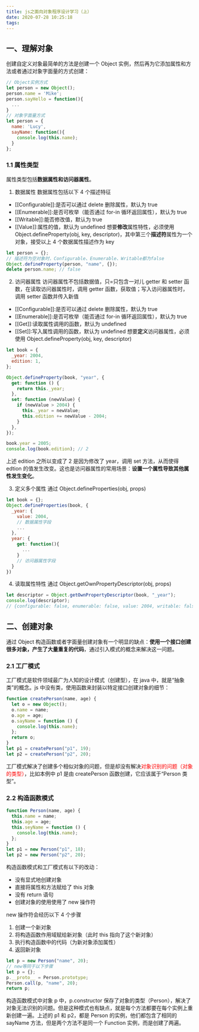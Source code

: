```yaml
---
title: js之面向对象程序设计学习（上）
date: 2020-07-28 10:25:18
tags:
---
```


## 一、理解对象

创建自定义对象最简单的方法是创建一个 Object 实例，然后再为它添加属性和方法或者通过对象字面量的方式创建：

```js
// Object实例方式
let person = new Object();
person.name = 'Mike';
person.sayHello = function(){
  ...
}
// 对象字面量方式
let person = {
  name: 'Lucy',
  sayName: function(){
    console.log(this.name);
  }
};
```

### 1.1 属性类型

属性类型包括**数据属性和访问器属性**。

1. 数据属性
   数据属性包括以下 4 个描述特征

- [[Configurable]]:是否可以通过 delete 删除属性，默认为 true
- [[Enumerable]]:是否可枚举（能否通过 for-in 循环返回属性），默认为 true
- [[Writable]]:能否修改值，默认为 true
- [[Value]]:属性的值，默认为 undefined
  想要**修改**属性特性，必须使用 Object.defineProperty(obj, key, descriptor)，其中第三个**描述符**属性为一个对象，接受以上 4 个数据属性描述作为 key

```js
let person = {};
// 描述符为空对象时，Configurable、Enumerable、Writable都为false
Object.defineProperty(person, "name", {});
delete person.name; // false
```

2. 访问器属性
   访问器属性不包括数据值，只=只包含一对儿 getter 和 setter 函数，在读取访问器属性时，调用 getter 函数，获取值；写入访问器属性时，调用 setter 函数并传入新值

- [[Configurable]]:是否可以通过 delete 删除属性，默认为 true
- [[Enumerable]]:是否可枚举（能否通过 for-in 循环返回属性），默认为 true
- [[Get]]:读取属性调用的函数，默认为 undefined
- [[Set]]:写入属性调用的函数，默认为 undefined
  想要**定义**访问器属性，必须使用 Object.defineProperty(obj, key, descriptor)

```js
let book = {
  _year: 2004,
  edition: 1,
};

Object.defineProperty(book, "year", {
  get: function () {
    return this._year;
  },
  set: function (newValue) {
    if (newValue > 2004) {
      this._year = newValue;
      this.edition += newValue - 2004;
    }
  },
});

book.year = 2005;
console.log(book.edition); // 2
```

上述 edition 之所以变成了 2 是因为修改了 year，调用 set 方法，从而使得 edtion 的值发生改变。这也是访问器属性的常用场景：**设置一个属性导致其他属性发生变化**。

3. 定义多个属性
   通过 Object.defineProperties(obj, props)

```js
let book = {};
Object.defineProperties(book, {
  _year: {
    value: 2004,
    // 数据属性字段
    ...
  },
  year: {
    get: function(){
      ...
    }
    // 访问器属性字段
  }
})
```

4. 读取属性特性
   通过 Object.getOwnPropertyDescriptor(obj, props)

```js
let descriptor = Object.getOwnPropertyDescriptor(book, "_year");
console.log(descriptor);
// {configurable: false, enumerable: false, value: 2004, writable: false }
```

## 二、创建对象

通过 Object 构造函数或者字面量创建对象有一个明显的缺点：**使用一个接口创建很多对象，产生了大量重复的代码**，通过引入模式的概念来解决这一问题。

### 2.1 工厂模式

工厂模式是软件领域最广为人知的设计模式（创建型），在 java 中，就是“抽象类”的概念。js 中没有类，使用函数来封装以特定接口创建对象的细节：

```js
function createPerson(name, age) {
  let o = new Object();
  o.name = name;
  o.age = age;
  o.sayName = function () {
    console.log(this.name);
  };
  return o;
}
let p1 = createPerson("p1", 19);
let p2 = createPerson("p2", 20);
```

工厂模式解决了创建多个相似对象的问题，但是却没有解决<font color='red'>对象识别的问题（对象的类型）</font>，比如本例中 p1 是由 createPerson 函数创建，它应该属于“Person 类型”。

### 2.2 构造函数模式

```js
function Person(name, age) {
  this.name = name;
  this.age = age;
  this.seyName = function () {
    console.log(this.name);
  };
}
let p1 = new Person("p1", 18);
let p2 = new Person("p2", 20);
```

构造函数模式和工厂模式有以下的改动：

- 没有显式地创建对象
- 直接将属性和方法赋给了 this 对象
- 没有 return 语句
- 创建对象的使用使用了 new 操作符

new 操作符会经历以下 4 个步骤

1. 创建一个新对象
2. 将构造函数作用域赋给新对象（此时 this 指向了这个新对象）
3. 执行构造函数中的代码（为新对象添加属性）
4. 返回新对象

```js
let p = new Person("name", 20);
// new等同于以下步骤
let p = {};
p.__proto__ = Person.prototype;
Person.call(p, "name", 20);
return p;
```

构造函数模式中对象 p 中，p.constructor 保存了对象的类型（Person），解决了对象无法识别的问题。但是这种模式也有缺点，就是每个方法都要在每个实例上重新创建一遍。上述的 p1 和 p2，都是 Person 的实例，他们都包含了相同的 sayName 方法，但是两个方法不是同一个 Function 实例，而是创建了两遍。
